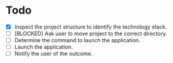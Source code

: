 # Todo

- [x] Inspect the project structure to identify the technology stack.
- [ ] [BLOCKED] Ask user to move project to the correct directory.
- [ ] Determine the command to launch the application.
- [ ] Launch the application.
- [ ] Notify the user of the outcome.
